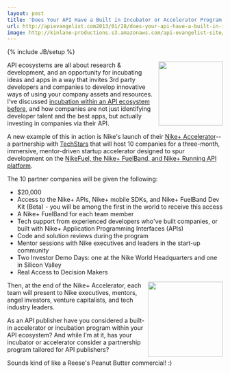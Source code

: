 ```yaml
---
layout: post
title: 'Does Your API Have a Built in Incubator or Accelerator Program'
url: http://apievangelist.com2013/01/28/does-your-api-have-a-built-in-incubator-or-accelerator-program/
image: http://kinlane-productions.s3.amazonaws.com/api-evangelist-site/blog/Nike-Accelerator.png
---
```

{% include JB/setup %}
<p>
     <a href="http://nikeaccelerator.com/index.html" target="_blank"><img src="https://s3.amazonaws.com/kinlane-productions/api-evangelist/nike/Nike-Accelerator.png"  width="150" align="right" /></a>
</p>
<p>
     API ecosystems are all about research &amp; development, and an opportunity for incubating ideas and apps in a way that invites 3rd party developers and companies to develop innovative ways of using your company assets and resources. I’ve discussed <a href="http://blog.apievangelist.com/2012/01/31/four-potential-levels-of-an-api-business-ecosystem/">incubation within an API ecosystem before,</a> and how companies are not just identifying developer talent and the best apps, but actually investing in companies via their API.
</p>
<p>
     A new example of this in action is Nike's launch of their <a href="http://nikeaccelerator.com/index.html" target="_blank">Nike+ Accelerator</a>--a partnership with <a title="Techstars" href="http://www.techstars.com/">TechStars</a> that will host 10 companies for a three-month, immersive, mentor-driven startup accelerator designed to spur development on the <a href="http://developer.nike.com/">NikeFuel, the Nike+ FuelBand, and Nike+ Running API platform</a>.
</p>
<p>
     The 10 partner companies will be given the following:
</p>
<ul>
     <li>$20,000
     </li>
     <li>Access to the Nike+ APIs, Nike+ mobile SDKs, and Nike+ FuelBand Dev Kit (Beta) - you will be among the first in the world to receive this access
     </li>
     <li>A Nike+ FuelBand for each team member
     </li>
     <li>Tech support from experienced developers who've built companies, or built with Nike+ Application Programming Interfaces (APIs)
     </li>
     <li>Code and solution reviews during the program
     </li>
     <li>Mentor sessions with Nike executives and leaders in the start-up community
     </li>
     <li>Two Investor Demo Days: one at the Nike World Headquarters and one in Silicon Valley
     </li>
     <li>Real Access to Decision Makers
     </li>
</ul>
<p>
     <img src="https://s3.amazonaws.com/kinlane-productions/api-evangelist/reeses-peanut-butter-cup.jpeg"  width="175" align="right" />
</p>
<p>
     Then, at the end of the Nike+ Accelerator, each team will present to Nike executives, mentors, angel investors, venture capitalists, and tech industry leaders.
</p>
<p>
     As an API publisher have you considered a built-in accelerator or incubation program within your API ecosystem? And while I’m at it, has your incubator or accelerator consider a partnership program tailored for API publishers?
</p>
<p>
     Sounds kind of like a Reese's Peanut Butter commercial! :)
</p>
